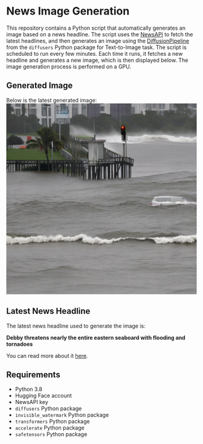 # News Image Generation
This repository contains a Python script that automatically generates an image based on a news headline. The script uses the [NewsAPI](https://newsapi.org/) to fetch the latest headlines, and then generates an image using the [DiffusionPipeline](https://github.com/huggingface/diffusers) from the `diffusers` Python package for Text-to-Image task.
The script is scheduled to run every few minutes. Each time it runs, it fetches a new headline and generates a new image, which is then displayed below. The image generation process is performed on a GPU.

## Generated Image
Below is the latest generated image:
![Generated Image](image.png)

## Latest News Headline
The latest news headline used to generate the image is:

**Debby threatens nearly the entire eastern seaboard with flooding and tornadoes**

You can read more about it [here](https://news.google.com/rss/articles/CBMilgFBVV95cUxOb3I3SWpUN1Z0dFNjYUZhNS1xNlAtdXlJeWdLZnRJQ2REU09rblZjZWRCMTJfcWUzUG5PT1NqWjlITDRCQ19iOWVVdEthcU1Kcng1dENkdHpmaTltMU9WWmJVRWh4cFh3SzA3bEE4NVE2NXU4OElBZUlqeVJNcl9tazd5YnpzeFpobEZhVjBIN1NJSXFnOVHSAYwBQVVfeXFMTUlRZWJyWFNiNF9CZWMtUFdRZHdtY09hZzQ5bUVHclRfUDhOd2g2TXY5eXVRSklfNllJVGFkQW03UmF6b0tCNi05TXp2aFhLOV9OcDVUc1JiOVo2blV4bGJoTXZJRy10S29Zdzc4YUVhVzFMNmpiWERXVzU5dkZ1RHpzY1l5c051ZmNUM1o?oc=5).

## Requirements
- Python 3.8
- Hugging Face account
- NewsAPI key
- `diffusers` Python package
- `invisible_watermark` Python package
- `transformers` Python package
- `accelerate` Python package
- `safetensors` Python package
